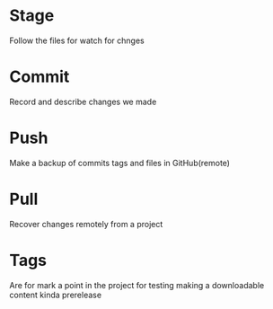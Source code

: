 # Stage
Follow the files for watch for chnges 

# Commit
Record and describe changes we made 

# Push
Make a backup of commits tags and files in GitHub(remote)

# Pull
Recover changes remotely from a project 

# Tags
Are for mark a point in the project for testing making a downloadable content kinda prerelease

